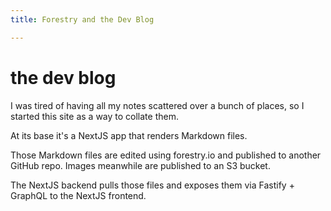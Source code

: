 ```yaml
---
title: Forestry and the Dev Blog

---
```

# the dev blog

I was tired of having all my notes scattered over a bunch of places, so I started this site as a way to collate them.

At its base it's a NextJS app that renders Markdown files.

Those Markdown files are edited using forestry.io and published to another GitHub repo. Images meanwhile are published to an S3 bucket.

The NextJS backend pulls those files and exposes them via Fastify + GraphQL to the NextJS frontend.